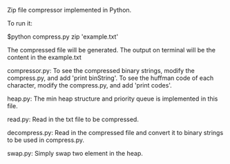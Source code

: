 Zip file compressor implemented in Python.

To run it: 

$python compress.py zip 'example.txt'

The compressed file will be generated. The output on terminal will be the content in the example.txt

compressor.py:
To see the compressed binary strings, modify the compress.py, and add 'print binString'.
To see the huffman code of each character, modify the compress.py, and add 'print codes'.

heap.py:
The min heap structure and priority queue is implemented in this file.

read.py:
Read in the txt file to be compressed.

decompress.py:
Read in the compressed file and convert it to binary strings to be used in compress.py.

swap.py:
Simply swap two element in the heap.

